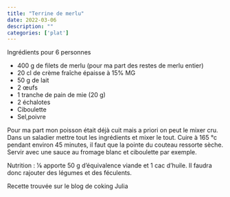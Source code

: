 ```yaml
---
title: "Terrine de merlu"
date: 2022-03-06
description: ""
categories: ['plat']
---
```

Ingrédients pour 6 personnes
- 400 g de filets de merlu (pour ma part des restes de merlu entier)
- 20 cl de crème fraîche épaisse à 15% MG
- 50 g de lait
- 2 œufs
- 1 tranche de pain de mie (20 g)
- 2 échalotes
- Ciboulette
- Sel,poivre

Pour ma part mon poisson était déjà cuit mais a priori on peut le mixer cru.
Dans un saladier mettre tout les ingrédients et mixer le tout.
Cuire à 165 °c pendant environ 45 minutes, il faut que la pointe du couteau ressorte sèche.
Servir avec une sauce au fromage blanc et ciboulette par exemple.

Nutrition : 1⁄6 apporte 50 g d’équivalence viande et 1 cac d’huile. Il faudra donc rajouter des
légumes et des féculents.

Recette trouvée sur le blog de coking Julia